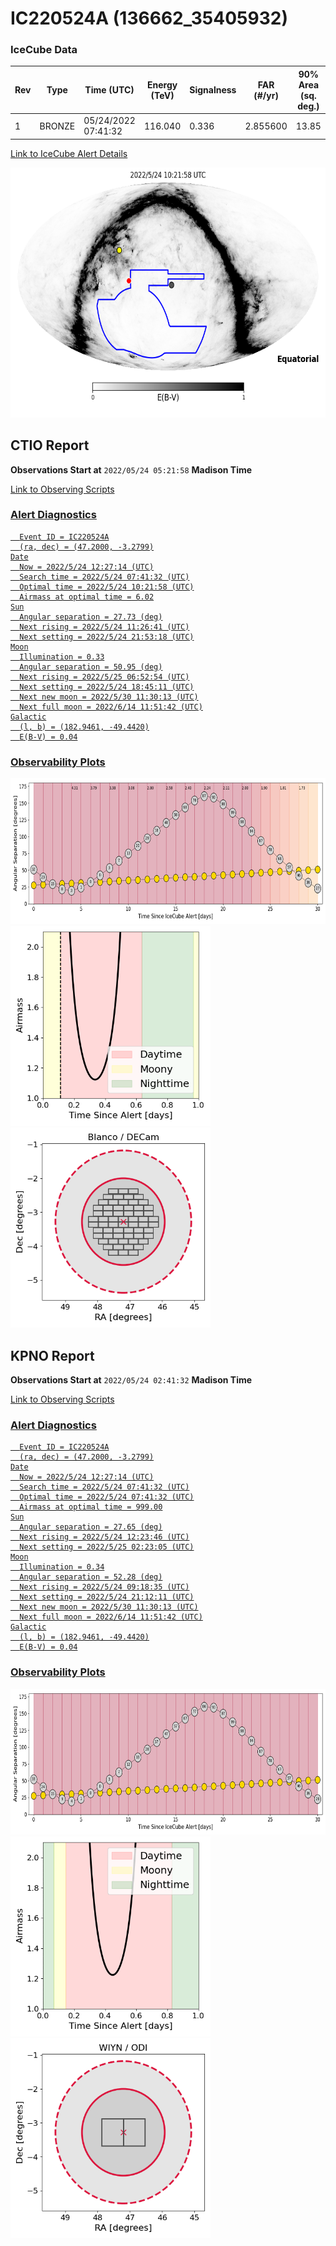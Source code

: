 # IC220524A (136662_35405932)

### IceCube Data

| Rev | Type | Time (UTC) | Energy (TeV) | Signalness | FAR (#/yr) | 90% Area (sq. deg.) |
| --- | --- | --- | --- | --- | --- | --- |
| 1 | BRONZE | 05/24/2022  07:41:32 | 116.040 | 0.336 | 2.855600 | 13.85 |

<a href="https://gcn.gsfc.nasa.gov/gcn/notices_amon_g_b/136662_35405932.amon" target="_blank">Link to IceCube Alert Details</a>

<a href="https://rmorgan10.github.io/AlertMonitoring/IC220524A_1/CTIO_skymap.png" target="_blank">
  <img src="CTIO_skymap.png" alt="CTIO Skymap" style="width:700px;height:400px;">
</a>


## CTIO Report

**Observations Start at**  `2022/05/24 05:21:58`  **Madison Time**

<a href="https://github.com/rmorgan10/AlertMonitoring/blob/main/IC220524A_1/CTIO.json" target="_blank">Link to Observing Scripts

### Alert Diagnostics

```Event
  Event ID = IC220524A
  (ra, dec) = (47.2000, -3.2799)
Date
  Now = 2022/5/24 12:27:14 (UTC)
  Search time = 2022/5/24 07:41:32 (UTC)
  Optimal time = 2022/5/24 10:21:58 (UTC)
  Airmass at optimal time = 6.02
Sun
  Angular separation = 27.73 (deg)
  Next rising = 2022/5/24 11:26:41 (UTC)
  Next setting = 2022/5/24 21:53:18 (UTC)
Moon
  Illumination = 0.33
  Angular separation = 50.95 (deg)
  Next rising = 2022/5/25 06:52:54 (UTC)
  Next setting = 2022/5/24 18:45:11 (UTC)
  Next new moon = 2022/5/30 11:30:13 (UTC)
  Next full moon = 2022/6/14 11:51:42 (UTC)
Galactic
  (l, b) = (182.9461, -49.4420)
  E(B-V) = 0.04
```
### Observability Plots

<a href="https://rmorgan10.github.io/AlertMonitoring/IC220524A_1/CTIO_forecast.png" target="_blank">
  <img src="CTIO_forecast.png" alt="CTIO Forecast" style="width:700px;height:233px;">
</a>

<a href="https://rmorgan10.github.io/AlertMonitoring/IC220524A_1/CTIO_airmass.png" target="_blank">
  <img src="CTIO_airmass.png" alt="CTIO Airmass" style="width:320px;height:320px;">
</a>
<a href="https://rmorgan10.github.io/AlertMonitoring/IC220524A_1/CTIO_fov.png" target="_blank">
  <img src="CTIO_fov.png" alt="CTIO FoV" style="width:320px;height:320px;">
</a>


## KPNO Report

**Observations Start at**  `2022/05/24 02:41:32`  **Madison Time**

<a href="https://github.com/rmorgan10/AlertMonitoring/blob/main/IC220524A_1/KPNO.json" target="_blank">Link to Observing Scripts

### Alert Diagnostics

```Event
  Event ID = IC220524A
  (ra, dec) = (47.2000, -3.2799)
Date
  Now = 2022/5/24 12:27:14 (UTC)
  Search time = 2022/5/24 07:41:32 (UTC)
  Optimal time = 2022/5/24 07:41:32 (UTC)
  Airmass at optimal time = 999.00
Sun
  Angular separation = 27.65 (deg)
  Next rising = 2022/5/24 12:23:46 (UTC)
  Next setting = 2022/5/25 02:23:05 (UTC)
Moon
  Illumination = 0.34
  Angular separation = 52.28 (deg)
  Next rising = 2022/5/24 09:18:35 (UTC)
  Next setting = 2022/5/24 21:12:11 (UTC)
  Next new moon = 2022/5/30 11:30:13 (UTC)
  Next full moon = 2022/6/14 11:51:42 (UTC)
Galactic
  (l, b) = (182.9461, -49.4420)
  E(B-V) = 0.04
```
### Observability Plots

<a href="https://rmorgan10.github.io/AlertMonitoring/IC220524A_1/KPNO_forecast.png" target="_blank">
  <img src="KPNO_forecast.png" alt="KPNO Forecast" style="width:700px;height:233px;">
</a>

<a href="https://rmorgan10.github.io/AlertMonitoring/IC220524A_1/KPNO_airmass.png" target="_blank">
  <img src="KPNO_airmass.png" alt="KPNO Airmass" style="width:320px;height:320px;">
</a>
<a href="https://rmorgan10.github.io/AlertMonitoring/IC220524A_1/KPNO_fov.png" target="_blank">
  <img src="KPNO_fov.png" alt="KPNO FoV" style="width:320px;height:320px;">
</a>


